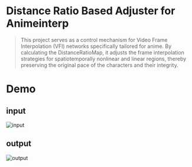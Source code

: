 # Distance Ratio Based Adjuster for Animeinterp
> This project serves as a control mechanism for Video Frame Interpolation (VFI) networks specifically tailored for anime.
> By calculating the DistanceRatioMap, it adjusts the frame interpolation strategies for spatiotemporally nonlinear and linear regions,
> thereby preserving the original pace of the characters and their integrity.

# Demo

## input
![input](https://github.com/hyw-dev/FCLAFI/assets/68835291/cc9fb083-0f8d-48e1-b33e-0a893f313329)

## output
![output](https://github.com/hyw-dev/FCLAFI/assets/68835291/5138f267-6904-42ce-9551-b0891812a650)
